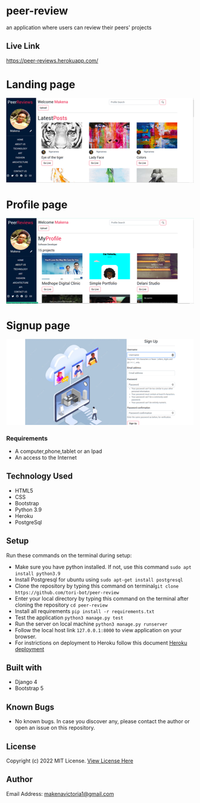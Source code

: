 # peer-review
an application where users can review their peers' projects

## Live Link
https://peer-reviews.herokuapp.com/

# Landing page
![Reviews landing page](static/images/Screenshot_2022-06-15_16-52-12.png)

# Profile page
![Reviews profile page](static/images/Screenshot_2022-06-15_16-53-25.png)

# Signup page
![Reviews signup page](static/images/Screenshot_2022-06-15_16-56-36.png)

### Requirements

* A computer,phone,tablet or an Ipad
* An access to the Internet

## Technology Used 
* HTML5
* CSS
* Bootstrap
* Python 3.9
* Heroku
* PostgreSql

## Setup
Run these commands on the terminal during setup:

* Make sure you have python installed. If not, use this command ```sudo apt install python3.9```
* Install Postgresql for ubuntu using ```sudo apt-get install postgresql```
* Clone the repository  by typing this command on terminal```git clone https://github.com/tori-bot/peer-review```
* Enter your local directory by typing this command on the terminal after cloning the repository ```cd peer-review```
* Install all requirements ```pip install -r requirements.txt```
* Test the application ```python3 manage.py test```
* Run the server on local machine ```python3 manage.py runserver```
* Follow the local host link ```127.0.0.1:8000``` to view application on your browser.
* For instrictions on deployment to Heroku follow this document [Heroku deployment](https://gist.github.com/newtonkiragu/42f2500e56d9c2375a087233587eddd0)

## Built with
* Django 4
* Bootstrap 5

## Known Bugs
* No known bugs. In case you discover any, please contact the author or open an issue on this repository.

## License

Copyright (c) 2022 MIT License. [View License Here](LICENSE)


## Author
Email Address: [makenavictoria1@gmail.com](mailto:makenavictoria1@gmail.com)